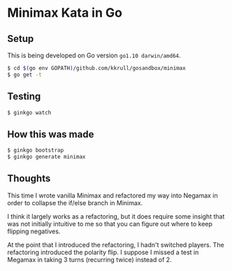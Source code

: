 # Minimax Kata in Go

## Setup

This is being developed on Go version `go1.10 darwin/amd64`.

```bash
$ cd $(go env GOPATH)/github.com/kkrull/gosandbox/minimax
$ go get -t
```

## Testing

```bash
$ ginkgo watch
```

## How this was made

```bash
$ ginkgo bootstrap
$ ginkgo generate minimax
```

## Thoughts

This time I wrote vanilla Minimax and refactored my way into Negamax in order to collapse
the if/else branch in Minimax.

I think it largely works as a refactoring, but it does require some insight that was not
initially intuitive to me so that you can figure out where to keep flipping negatives.

At the point that I introduced the refactoring, I hadn't switched players.  The refactoring
introduced the polarity flip.  I suppose I missed a test in Megamax in taking 3 turns
(recurring twice) instead of 2.  
